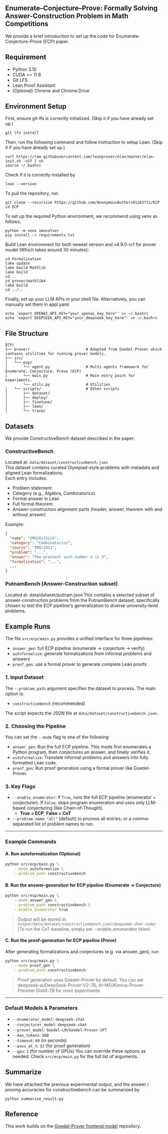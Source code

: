 ## Enumerate–Conjecture–Prove: Formally Solving Answer-Construction Problem in Math Competitions
We provide a brief introduction to set up the code for Enumerate-Conjecture-Prove (ECP) paper.

## Requirement
- Python 3.10
- CUDA >= 11.8
- Git LFS
- Lean Proof Assistant
- (Optional) Chrome and Chrome Drive

## Environment Setup
First, ensure git-lfs is correctly initialized. (Skip it if you have already set up.)
```
git lfs install
```
Then, run the following command and follow instruction to setup Lean. (Skip it if you have already set up.)
```
curl https://raw.githubusercontent.com/leanprover/elan/master/elan-init.sh -sSf | sh
source ~/.bashrc
```
Check if it is correctly installed by 
```
lean --version
```

To pull the repository, run
```
git clone --recursive https://github.com/AnonymousAuthors91283711/ECP
cd ECP
```

To set up the required Python environment, we recommend using venv as follows.
```
python -m venv imosolver
pip install -r requirements.txt
```
Build Lean environment for both newest version and v4.9.0-rc1 for prover model (Which takes around 30 minutes):
```
cd Formalization
lake update
lake build Mathlib
lake build
cd ..
cd prover/mathlib4
lake build
cd ../..
```
Finally, set up your LLM APIs in your shell file. Alternatively, you can manually set them in appl.yaml
```
echo 'export OPENAI_API_KEY="your_openai_key_here"' >> ~/.bashrc
echo 'export DEEPSEEK_API_KEY="your_deepseek_key_here"' >> ~/.bashrc
```

## File Structure
```
ECP/
├── prover/                         # Adapted from Goedel-Prover which contains utilities for running prover models. 
├── src/
│   └── ecp/                        
│       └── agent.py                # Multi-agents framework for Enumerate, Conjecture, Prove (ECP)
│       └── main.py                 # Main entry point for experiments.
        └── utils.py                # Utilities
│   └── scripts/                    # Other scripts
│       ├── dataset/
│       ├── deploy/
│       ├── finetune/
│       ├── lean/
│       └── trace/

```




<!-- To download and extract Google Chrome
```bash
wget https://dl.google.com/linux/chrome/deb/pool/main/g/google-chrome-stable/google-chrome-stable_134.0.6998.88-1_amd64.deb
mkdir -p ~/chrome
dpkg -x google-chrome-stable_134.0.6998.88-1_amd64.deb ~/chrome
```
To download and extract Chrome driver
```bash
wget https://edgedl.me.gvt1.com/edgedl/chrome/chrome-for-testing/134.0.6998.88/linux64/chromedriver-linux64.zip
unzip chromedriver-linux64.zip -d ~/chrome
chmod +x ~/chrome/chromedriver-linux64/chromedriver
```
Update PATH
```bash
echo 'export PATH=$HOME/chrome/opt/google/chrome:$HOME/chrome/chromedriver-linux64:$PATH' >> ~/.bashrc
source ~/.bashrc
```
Verify Installation
```bash
~/chrome/opt/google/chrome/google-chrome --version
chromedriver --version
``` -->
## Datasets

We provide ConstructiveBench dataset described in the paper:

### ConstructiveBench

Located at: `data/dataset/constructivebench.json`  
This dataset contains curated Olympiad-style problems with metadata and aligned Lean formalizations.  
Each entry includes:
- Problem statement
- Category (e.g., Algebra, Combinatorics)
- Formal answer in Lean
- Full formal theorem
- Answer-construction alignment parts (header, answer, theorem with and without answer)

Example:
```json
{
  "name": "IMO2011SLC4",
  "category": "Combinatorics",
  "source": "IMO/2011",
  "problem": "...",
  "answer": "The greatest such number k is 3",
  "formalization": "...",
  ...
}
```
### PutnamBench (Answer-Construction subset)

Located at: data/dataset/putnam.json
This contains a selected subset of answer-construction problems from the PutnamBench dataset, specifically chosen to test the ECP pipeline's generalization to diverse university-level problems.

## Example Runs

The file `src/ecp/main.py` provides a unified interface for three pipelines:

- `answer_gen`: full ECP pipeline (enumerate → conjecture → verify)
- `autoformalize`: generate formalizations from informal problems and answers
- `proof_gen`: use a formal prover to generate complete Lean proofs

### 1. Input Dataset

The `--problem_path` argument specifies the dataset to process. The main option is:
- `constructivebench` (recommended)

The script expects the JSON file at `data/dataset/constructivebench.json`.

### 2. Choosing the Pipeline

You can set the `--mode` flag to one of the following:

- `answer_gen`: Run the full ECP pipeline. This mode first enumerates a Python program, then conjectures an answer, and finally verifies it.
- `autoformalize`: Translate informal problems and answers into fully formatted Lean code.
- `proof_gen`: Run proof generation using a formal prover like Goedel-Prover.

### 3. Key Flags

- `--enable_enumerator`: If `True`, runs the full ECP pipeline (enumerator + conjecturer). If `False`, skips program enumeration and uses only LLM-based conjecturing (like Chain-of-Thought).  
  - **True = ECP**, **False = CoT**
- `--problem_name`: `"all"` (default) to process all entries; or a comma-separated list of problem names to run.

---

### Example Commands
#### A. Run autoformalization (Optional)

```bash
python src/ecp/main.py \
    --mode autoformalize \
    --problem_path constructivebench
```
#### B. Run the answer-generation for ECP pipeline (Enumerate → Conjecture)

```bash
python src/ecp/main.py \
    --mode answer_gen \
    --problem_path constructivebench \
    --enable_enumerator true
```

> Output will be stored in:  
> `output/data/dataset/constructivebench.json/deepseek-chat-code/`
(To run the CoT-baseline, simply set --enable_enumerator false)


#### C. Run the proof-generation for ECP pipeline (Prove)

After generating formalizations and conjectures (e.g. via answer_gen), run:

```bash
python src/ecp/main.py \
    --mode proof_gen \
    --problem_path constructivebench
```

> Proof generation uses Goedel-Prover by default. You can set deepseek-ai/DeepSeek-Prover-V2-7B, AI-MO/Kimina-Prover-Preview-Distill-7B for more experiments

---

### Default Models & Parameters

- `--enumerator_model`: `deepseek-chat`
- `--conjecturer_model`: `deepseek-chat`
- `--prover_model`: `Goedel-LM/Goedel-Prover-SFT`
- `--max_tokens`: `500`
- `--timeout`: `60` (in seconds)
- `--pass_at_n`: `32` (for proof generation)
- `--gpu`: `1` (for number of GPUs)
You can override these options as needed. Check `src/ecp/main.py` for the full list of arguments.

## Summarize
We have attached the previous experimental output, and the answer / proving accuracies for constructivebench can be summarized by 
```
python summarize_result.py
```

## Reference

This work builds on the [Goedel-Prover frontend model](https://github.com/Goedel-LM/Goedel-Prover) repository.